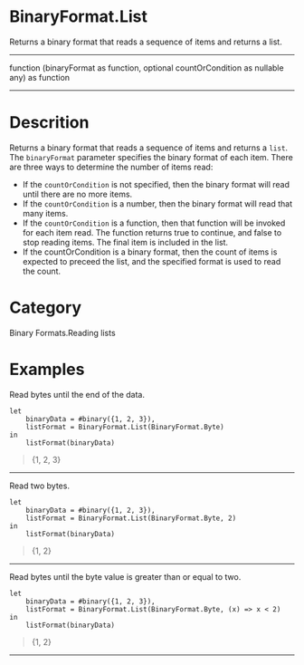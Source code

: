 ﻿# BinaryFormat.List
Returns a binary format that reads a sequence of items and returns a list.
***
function (binaryFormat as function, optional countOrCondition as nullable any) as function
***
# Descrition 
Returns a binary format that reads a sequence of items and returns a <code>list</code>.  The <code>binaryFormat</code> parameter specifies the binary format of each item.  There are three ways to determine the number of items read: <ul><li>If the <code>countOrCondition</code> is not specified, then the binary format will read until there are no more items.</li><li>If the <code>countOrCondition</code> is a number, then the binary format will read that many items.</li><li>If the <code>countOrCondition</code> is a function, then that function will be invoked for each item read.  The function returns true to continue, and false to stop reading items.  The final item is included in the list.</li><li>If the countOrCondition is a binary format, then the count of items is expected to preceed the list, and the specified format is used to read the count.</li></ul>
# Category 
Binary Formats.Reading lists
# Examples 
Read bytes until the end of the data.
```
let
    binaryData = #binary({1, 2, 3}),
    listFormat = BinaryFormat.List(BinaryFormat.Byte)
in
    listFormat(binaryData)
```
> {1, 2, 3}
***
Read two bytes.
```
let
    binaryData = #binary({1, 2, 3}),
    listFormat = BinaryFormat.List(BinaryFormat.Byte, 2)
in
    listFormat(binaryData)
```
> {1, 2}
***
Read bytes until the byte value is greater than or equal to two.
```
let
    binaryData = #binary({1, 2, 3}),
    listFormat = BinaryFormat.List(BinaryFormat.Byte, (x) => x < 2)
in
    listFormat(binaryData)
```
> {1, 2}
***
